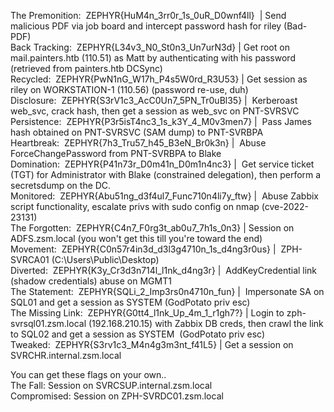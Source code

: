 
The Premonition:  ZEPHYR{HuM4n_3rr0r_1s_0uR_D0wnf4ll}  | Send malicious PDF via job board and intercept password hash for riley (Bad-PDF)  
Back Tracking:  ZEPHYR{L34v3_N0_St0n3_Un7urN3d} | Get root on mail.painters.htb (110.51) as Matt by authenticating with his password (retrieved from painters.htb DCSync)  
Recycled:  ZEPHYR{PwN1nG_W17h_P4s5W0rd_R3U53} | Get session as riley on WORKSTATION-1 (110.56) (password re-use, duh)  
Disclosure:  ZEPHYR{S3rV1c3_AcC0Un7_5PN_Tr0uBl35} |  Kerberoast web_svc, crack hash, then get a session as web_svc on PNT-SVRSVC  
Persistence:  ZEPHYR{P3r5isT4nc3_1s_k3Y_4_M0v3men7} |  Pass James hash obtained on PNT-SVRSVC (SAM dump) to PNT-SVRBPA  
Heartbreak:  ZEPHYR{7h3_Tru57_h45_B3eN_Br0k3n} |  Abuse ForceChangePassword from PNT-SVRBPA to Blake  
Domination:  ZEPHYR{P41n73r_D0m41n_D0m1n4nc3} |  Get service ticket (TGT) for Administrator with Blake (constrained delegation), then perform a secretsdump on the DC.  
Monitored:  ZEPHYR{Abu51ng_d3f4ul7_Func710n4li7y_ftw} |  Abuse Zabbix script functionality, escalate privs with sudo config on nmap (cve-2022-23131)  
The Forgotten:  ZEPHYR{C4n7_F0rg3t_ab0u7_7h1s_0n3} | Session on ADFS.zsm.local (you won't get this till you're toward the end)  
Movement:  ZEPHYR{C0n57r4in3d_d3l3g4710n_1s_d4ng3r0us} |  ZPH-SVRCA01 (C:\Users\Public\Desktop)  
Diverted:  ZEPHYR{K3y_Cr3d3n714l_l1nk_d4ng3r} |  AddKeyCredential link (shadow credentials) abuse on MGMT1  
The Statement:  ZEPHYR{SQLi_2_Imp3rs0n4710n_fun} |  Impersonate SA on SQL01 and get a session as SYSTEM (GodPotato priv esc)  
The Missing Link:  ZEPHYR{G0tt4_l1nk_Up_4m_1_r1gh7?} | Login to zph-svrsql01.zsm.local (192.168.210.15) with Zabbix DB creds, then crawl the link to SQL02 and get a session as SYSTEM  (GodPotato priv esc)  
Tweaked:  ZEPHYR{S3rv1c3_M4n4g3m3nt_f41L5} | Get a session on SVRCHR.internal.zsm.local  
  
You can get these flags on your own..  
The Fall: Session on SVRCSUP.internal.zsm.local  
Compromised: Session on ZPH-SVRDC01.zsm.local